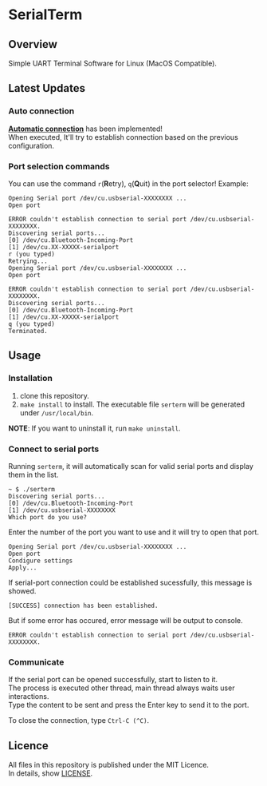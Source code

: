 # SerialTerm

## Overview

Simple UART Terminal Software for Linux (MacOS Compatible).  

## Latest Updates

### Auto connection

**[Automatic connection](issues/3)** has been implemented!  
When executed, It'll try to establish connection based on the previous configuration.

### Port selection commands

You can use the command `r`(**R**etry), `q`(**Q**uit) in the port selector! 
Example:   

    Opening Serial port /dev/cu.usbserial-XXXXXXXX ...
    Open port

    ERROR couldn't establish connection to serial port /dev/cu.usbserial-XXXXXXXX.
    Discovering serial ports...
    [0] /dev/cu.Bluetooth-Incoming-Port
    [1] /dev/cu.XX-XXXXX-serialport
    r (you typed)
    Retrying...
    Opening Serial port /dev/cu.usbserial-XXXXXXXX ...
    Open port

    ERROR couldn't establish connection to serial port /dev/cu.usbserial-XXXXXXXX.
    Discovering serial ports...
    [0] /dev/cu.Bluetooth-Incoming-Port
    [1] /dev/cu.XX-XXXXX-serialport
    q (you typed)
    Terminated.

## Usage

### Installation

 1. clone this repository.
 1. `make install` to install. The executable file `serterm` will be generated under `/usr/local/bin`.
 
**NOTE**: If you want to uninstall it, run `make uninstall`.

### Connect to serial ports

Running `serterm`, it will automatically scan for valid serial ports and display them in the list.  

    ~ $ ./serterm
    Discovering serial ports...
    [0] /dev/cu.Bluetooth-Incoming-Port
    [1] /dev/cu.usbserial-XXXXXXXX
    Which port do you use? 

Enter the number of the port you want to use and it will try to open that port.  

    Opening Serial port /dev/cu.usbserial-XXXXXXXX ...
    Open port
    Condigure settings
    Apply...

If serial-port connection could be established sucessfully, this message is showed.

    [SUCCESS] connection has been established.

But if some error has occured, error message will be output to console.  

    ERROR couldn't establish connection to serial port /dev/cu.usbserial-XXXXXXXX.

### Communicate

If the serial port can be opened successfully, start to listen to it.  
The process is executed other thread, main thread always waits user interactions.  
Type the content to be sent and press the Enter key to send it to the port.  

To close the connection, type `Ctrl-C (^C)`.  
## Licence

All files in this repository is published under the MIT Licence.  
In details, show [LICENSE](LICENSE).  
